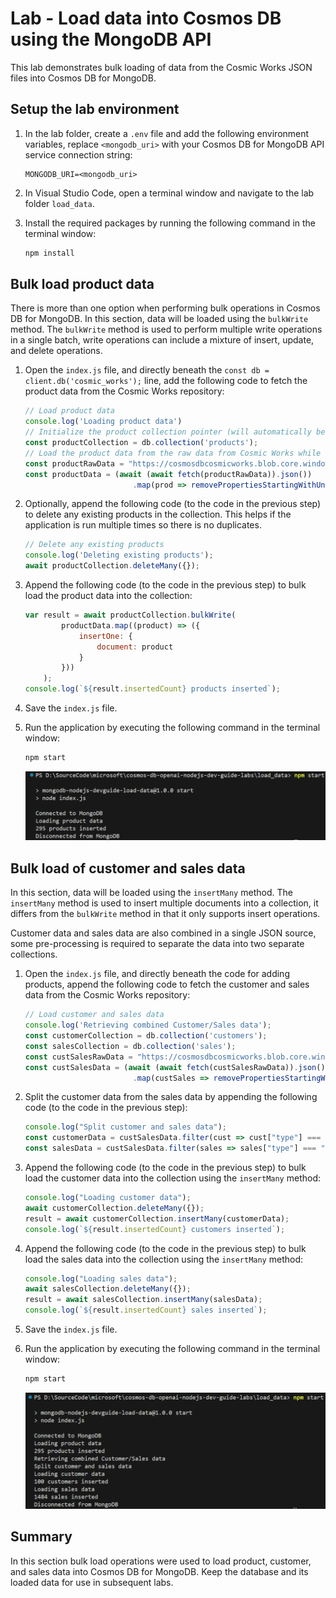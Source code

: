 # Lab - Load data into Cosmos DB using the MongoDB API

This lab demonstrates bulk loading of data from the Cosmic Works JSON files into Cosmos DB for MongoDB.

## Setup the lab environment

1. In the lab folder, create a `.env` file and add the following environment variables, replace `<mongodb_uri>` with your Cosmos DB for MongoDB API service connection string:

    ```text
    MONGODB_URI=<mongodb_uri>
    ```

2. In Visual Studio Code, open a terminal window and navigate to the lab folder `load_data`.

3. Install the required packages by running the following command in the terminal window:

    ```bash
    npm install
    ```

## Bulk load product data

There is more than one option when performing bulk operations in Cosmos DB for MongoDB. In this section, data will be loaded using the `bulkWrite` method. The `bulkWrite` method is used to perform multiple write operations in a single batch, write operations can include a mixture of insert, update, and delete operations.

1. Open the `index.js` file, and directly beneath the `const db = client.db('cosmic_works');` line, add the following code to fetch the product data from the Cosmic Works repository:

    ```javascript
    // Load product data
    console.log('Loading product data')
    // Initialize the product collection pointer (will automatically be created if it doesn't exist)
    const productCollection = db.collection('products');
    // Load the product data from the raw data from Cosmic Works while also removing the system properties
    const productRawData = "https://cosmosdbcosmicworks.blob.core.windows.net/cosmic-works-small/product.json";
    const productData = (await (await fetch(productRawData)).json())
                            .map(prod => removePropertiesStartingWithUnderscore(prod));
    ```

2. Optionally, append the following code (to the code in the previous step) to delete any existing products in the collection. This helps if the application is run multiple times so there is no duplicates.

    ```javascript
    // Delete any existing products
    console.log('Deleting existing products');
    await productCollection.deleteMany({});
    ```

3. Append the following code (to the code in the previous step) to bulk load the product data into the collection:

    ```javascript
    var result = await productCollection.bulkWrite(
            productData.map((product) => ({
                insertOne: {
                    document: product
                }
            }))
        );
    console.log(`${result.insertedCount} products inserted`);
    ```

4. Save the `index.js` file.

5. Run the application by executing the following command in the terminal window:

    ```bash
    npm start
    ```

    ![A console window displays indicating products have been inserted into the products collection](media/products_loaded.png "Products loaded")

## Bulk load of customer and sales data

In this section, data will be loaded using the `insertMany` method. The `insertMany` method is used to insert multiple documents into a collection, it differs from the `bulkWrite` method in that it only supports insert operations.

Customer data and sales data are also combined in a single JSON source, some pre-processing is required to separate the data into two separate collections.

1. Open the `index.js` file, and directly beneath the code for adding products, append the following code to fetch the customer and sales data from the Cosmic Works repository:

    ```javascript
    // Load customer and sales data
    console.log('Retrieving combined Customer/Sales data');
    const customerCollection = db.collection('customers');
    const salesCollection = db.collection('sales');
    const custSalesRawData = "https://cosmosdbcosmicworks.blob.core.windows.net/cosmic-works-small/customer.json";
    const custSalesData = (await (await fetch(custSalesRawData)).json())
                            .map(custSales => removePropertiesStartingWithUnderscore(custSales));
    ```

2. Split the customer data from the sales data by appending the following code (to the code in the previous step):

    ```javascript
    console.log("Split customer and sales data");
    const customerData = custSalesData.filter(cust => cust["type"] === "customer");
    const salesData = custSalesData.filter(sales => sales["type"] === "salesOrder");
    ```

3. Append the following code (to the code in the previous step) to bulk load the customer data into the collection using the `insertMany` method:

    ```javascript
    console.log("Loading customer data");
    await customerCollection.deleteMany({});
    result = await customerCollection.insertMany(customerData);
    console.log(`${result.insertedCount} customers inserted`);
    ```

4. Append the following code (to the code in the previous step) to bulk load the sales data into the collection using the `insertMany` method:

    ```javascript
    console.log("Loading sales data");
    await salesCollection.deleteMany({});
    result = await salesCollection.insertMany(salesData);
    console.log(`${result.insertedCount} sales inserted`);
    ```

5. Save the `index.js` file.

6. Run the application by executing the following command in the terminal window:

    ```bash
    npm start
    ```

    ![A console window displays indicating customers and sales have been inserted into the customers and sales collections](media/customers_sales_loaded.png "Customers and sales loaded")

## Summary

In this section bulk load operations were used to load product, customer, and sales data into Cosmos DB for MongoDB. Keep the database and its loaded data for use in subsequent labs.
